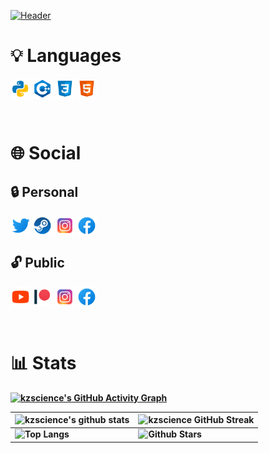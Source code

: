 [![Header](https://github.com/kzscience/kzscience/blob/main/assets/Header.png)](https://www.youtube.com/channel/UCqLVSSl_m2u1f_z8GB9rQlA)

<h1> <b> 💡 Languages </h1> 

<a href = 'https://github.com/kzscience?tab=repositories'> <img width = '32px' align= 'center' src="assets/icons/Languages/python.svg"/></a> 
<a href = 'https://github.com/kzscience?tab=repositories'> <img width = '32px' align= 'center' src="assets/icons/Languages/cplusplus.svg"/></a> 
<a href = 'https://github.com/kzscience?tab=repositories'> <img width = '32px' align= 'center' src="assets/icons/Languages/css.svg"/></a> 
<a href = 'https://github.com/kzscience?tab=repositories'> <img width = '32px' align= 'center' src="assets/icons/Languages/html.svg"/></a> 


<br>

# <b> 🌐  Social

## <b> 🔒 Personal

<a href = 'https://www.facebook.com/nurkaliyevdinmukhamed'> <img width = '32px' align= 'center' src="assets/icons/Social/twitter.svg"/></a> 
<a href = 'https://twitter.com/_qypshaq_?t=7koAIFgiKIh_dfg_0IIRLg&s=35'> <img width = '32px' align= 'center' src="assets/icons/Social/steam.svg"/></a> 
<a href = 'https://www.instagram.com/_nurkaliyev_dinmukhamed_/?next=%2F'> <img width = '32px' align= 'center' src="assets/icons/Social/instagram.svg"/></a> 
<a href = 'https://www.facebook.com/nurkaliyevdinmukhamed'> <img width = '32px' align= 'center' src="assets/icons/Social/facebook.svg"/></a> 


## <b> 🔓 Public

<a href = 'https://www.youtube.com/channel/UCqLVSSl_m2u1f_z8GB9rQlA'> <img width = '32px' align= 'center' src="assets/icons/Social/youtube.svg"/></a>
<a href = 'https://www.patreon.com/user/creators?u=62215525'> <img width = '32px' align= 'center' src="assets/icons/Social/patreon.svg"/></a> 
<a href = 'https://www.instagram.com/qypshaq_kazakh/?next=%2F_nurkaliyev_dinmukhamed_%2F'> <img width = '32px' align= 'center' src="assets/icons/Social/instagram.svg"/></a> 
<a href = 'https://www.facebook.com/QypshaQ/'> <img width = '32px' align= 'center' src="assets/icons/Social/facebook.svg"/></a>   


<br>

# <b> 📊 Stats

[![kzscience's GitHub Activity Graph](https://activity-graph.herokuapp.com/graph?username=kzscience&theme=tokyonight)](https://git.io/praveenscience)

| ![kzscience's github stats](https://github-readme-stats.vercel.app/api?username=kzscience&show_icons=true&theme=tokyonight) | ![kzscience GitHub Streak](https://github-readme-streak-stats.herokuapp.com/?user=kzscience&theme=tokyonight) |
| --- | --- |
| ![Top Langs](https://github-readme-stats.vercel.app/api/top-langs/?username=kzscience&theme=tokyonight) | ![Github Stars](https://github-readme-stats.vercel.app/api?username=kzscience&show_icons=true&locale=en&count_private=true&hide_rank=true&custom_title=My%20GitHub%20Stats&disable_animations=true&theme=tokyonight)
